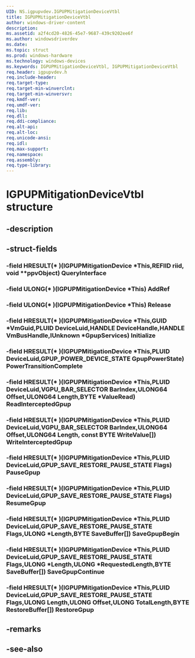 ```yaml
---
UID: NS.igpupvdev.IGPUPMitigationDeviceVtbl
title: IGPUPMitigationDeviceVtbl
author: windows-driver-content
description: 
ms.assetid: a2f4cd20-4826-45e7-9687-439c9202ee6f
ms.author: windowsdriverdev
ms.date: 
ms.topic: struct
ms.prod: windows-hardware
ms.technology: windows-devices
ms.keywords: IGPUPMitigationDeviceVtbl, IGPUPMitigationDeviceVtbl
req.header: igpupvdev.h
req.include-header:
req.target-type:
req.target-min-winverclnt:
req.target-min-winversvr:
req.kmdf-ver:
req.umdf-ver:
req.lib:
req.dll:
req.ddi-compliance:
req.alt-api:
req.alt-loc:
req.unicode-ansi:
req.idl:
req.max-support:
req.namespace:
req.assembly:
req.type-library:
---
```


# IGPUPMitigationDeviceVtbl structure

## -description



## -struct-fields

### -field HRESULT(* )(IGPUPMitigationDevice *This,REFIID riid, void **ppvObject) QueryInterface			
 	
### -field ULONG(* )(IGPUPMitigationDevice *This) AddRef			
 	
### -field ULONG(* )(IGPUPMitigationDevice *This) Release			
 	
### -field HRESULT(* )(IGPUPMitigationDevice *This,GUID *VmGuid,PLUID DeviceLuid,HANDLE DeviceHandle,HANDLE VmBusHandle,IUnknown *GpupServices) Initialize			
 	
### -field HRESULT(* )(IGPUPMitigationDevice *This,PLUID DeviceLuid,GPUP_POWER_DEVICE_STATE GpupPowerState) PowerTransitionComplete			
 	
### -field HRESULT(* )(IGPUPMitigationDevice *This,PLUID DeviceLuid,VGPU_BAR_SELECTOR BarIndex,ULONG64 Offset,ULONG64 Length,BYTE *ValueRead) ReadInterceptedGpup			
 	
### -field HRESULT(* )(IGPUPMitigationDevice *This,PLUID DeviceLuid,VGPU_BAR_SELECTOR BarIndex,ULONG64 Offset,ULONG64 Length, const BYTE WriteValue[]) WriteInterceptedGpup			
 	
### -field HRESULT(* )(IGPUPMitigationDevice *This,PLUID DeviceLuid,GPUP_SAVE_RESTORE_PAUSE_STATE Flags) PauseGpup			
 	
### -field HRESULT(* )(IGPUPMitigationDevice *This,PLUID DeviceLuid,GPUP_SAVE_RESTORE_PAUSE_STATE Flags) ResumeGpup			
 	
### -field HRESULT(* )(IGPUPMitigationDevice *This,PLUID DeviceLuid,GPUP_SAVE_RESTORE_PAUSE_STATE Flags,ULONG *Length,BYTE SaveBuffer[]) SaveGpupBegin			
 	
### -field HRESULT(* )(IGPUPMitigationDevice *This,PLUID DeviceLuid,GPUP_SAVE_RESTORE_PAUSE_STATE Flags,ULONG *Length,ULONG *RequestedLength,BYTE SaveBuffer[]) SaveGpupContinue			
 	
### -field HRESULT(* )(IGPUPMitigationDevice *This,PLUID DeviceLuid,GPUP_SAVE_RESTORE_PAUSE_STATE Flags,ULONG Length,ULONG Offset,ULONG TotalLength,BYTE RestoreBuffer[]) RestoreGpup			
 	
## -remarks

## -see-also